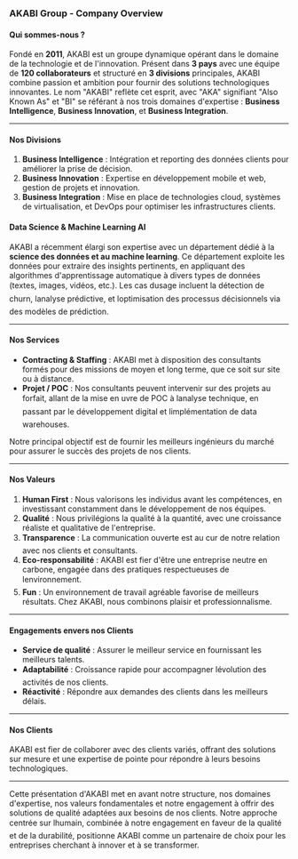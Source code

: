 ### AKABI Group - Company Overview

#### Qui sommes-nous ?

Fondé en **2011**, AKABI est un groupe dynamique opérant dans le domaine de la technologie et de l'innovation. Présent dans **3 pays** avec une équipe de **120 collaborateurs** et structuré en **3 divisions** principales, AKABI combine passion et ambition pour fournir des solutions technologiques innovantes. Le nom "AKABI" reflète cet esprit, avec "AKA" signifiant "Also Known As" et "BI" se référant à nos trois domaines d'expertise : **Business Intelligence**, **Business Innovation**, et **Business Integration**.

---

#### Nos Divisions

1. **Business Intelligence** : Intégration et reporting des données clients pour améliorer la prise de décision.
2. **Business Innovation** : Expertise en développement mobile et web, gestion de projets et innovation.
3. **Business Integration** : Mise en place de technologies cloud, systèmes de virtualisation, et DevOps pour optimiser les infrastructures clients.

#### Data Science & Machine Learning AI

AKABI a récemment élargi son expertise avec un département dédié à la **science des données et au machine learning**. Ce département exploite les données pour extraire des insights pertinents, en appliquant des algorithmes d'apprentissage automatique à divers types de données (textes, images, vidéos, etc.). Les cas dusage incluent la détection de churn, lanalyse prédictive, et loptimisation des processus décisionnels via des modèles de prédiction.

---

#### Nos Services

- **Contracting & Staffing** : AKABI met à disposition des consultants formés pour des missions de moyen et long terme, que ce soit sur site ou à distance.
- **Projet / POC** : Nos consultants peuvent intervenir sur des projets au forfait, allant de la mise en uvre de POC à lanalyse technique, en passant par le développement digital et limplémentation de data warehouses.

Notre principal objectif est de fournir les meilleurs ingénieurs du marché pour assurer le succès des projets de nos clients.

---

#### Nos Valeurs

1. **Human First** : Nous valorisons les individus avant les compétences, en investissant constamment dans le développement de nos équipes.
2. **Qualité** : Nous privilégions la qualité à la quantité, avec une croissance réaliste et qualitative de l'entreprise.
3. **Transparence** : La communication ouverte est au cur de notre relation avec nos clients et consultants.
4. **Eco-responsabilité** : AKABI est fier d'être une entreprise neutre en carbone, engagée dans des pratiques respectueuses de lenvironnement.
5. **Fun** : Un environnement de travail agréable favorise de meilleurs résultats. Chez AKABI, nous combinons plaisir et professionnalisme.

---

#### Engagements envers nos Clients

- **Service de qualité** : Assurer le meilleur service en fournissant les meilleurs talents.
- **Adaptabilité** : Croissance rapide pour accompagner lévolution des activités de nos clients.
- **Réactivité** : Répondre aux demandes des clients dans les meilleurs délais.

---

#### Nos Clients

AKABI est fier de collaborer avec des clients variés, offrant des solutions sur mesure et une expertise de pointe pour répondre à leurs besoins technologiques.

---

Cette présentation d'AKABI met en avant notre structure, nos domaines d'expertise, nos valeurs fondamentales et notre engagement à offrir des solutions de qualité adaptées aux besoins de nos clients. Notre approche centrée sur lhumain, combinée à notre engagement en faveur de la qualité et de la durabilité, positionne AKABI comme un partenaire de choix pour les entreprises cherchant à innover et à se transformer.
